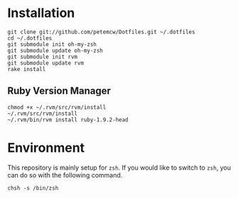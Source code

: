 # Installation #

	git clone git://github.com/petemcw/Dotfiles.git ~/.dotfiles
	cd ~/.dotfiles
	git submodule init oh-my-zsh
	git submodule update oh-my-zsh
	git submodule init rvm
	git submodule update rvm
	rake install

## Ruby Version Manager ##

	chmod +x ~/.rvm/src/rvm/install
	~/.rvm/src/rvm/install
	~/.rvm/bin/rvm install ruby-1.9.2-head

# Environment #

This repository is mainly setup for `zsh`.  If you would like to switch to `zsh`, you can do so with the following command.

	chsh -s /bin/zsh
